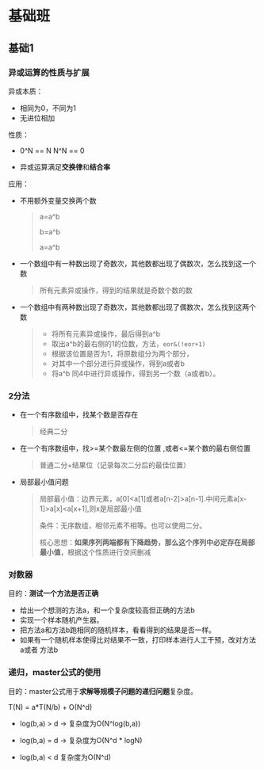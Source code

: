 # 基础班

## 基础1

### 异或运算的性质与扩展 

异或本质：

+ 相同为0，不同为1
+ 无进位相加

性质：

+ 0^N == N N^N == 0 

+ 异或运算满足**交换律**和**结合率** 

应用：

+ 不用额外变量交换两个数 

  > a=a^b
  >
  > b=a^b
  >
  > a=a^b

+ 一个数组中有一种数出现了奇数次，其他数都出现了偶数次，怎么找到这一个数 

  > 所有元素异或操作，得到的结果就是奇数个数的数

+ 一个数组中有两种数出现了奇数次，其他数都出现了偶数次，怎么找到这两个数

  > + 将所有元素异或操作，最后得到a^b
  > + 取出a^b的最右侧的1的位数，方法，`eor&(!eor+1)`
  > + 根据该位置是否为1，将原数组分为两个部分，
  > + 对其中一个部分进行异或操作，得到a或者b
  > + 将a^b 同4中进行异或操作，得到另一个数（a或者b）。

### 2分法

+ 在一个有序数组中，找某个数是否存在

  > 经典二分

+ 在一个有序数组中，找>=某个数最左侧的位置 ,或者<=某个数的最右侧位置

  > 普通二分+结果位（记录每次二分后的最佳位置）

+ 局部最小值问题

  > 局部最小值：边界元素，a[0]<a[1]或者a[n-2]>a[n-1].中间元素a[x-1]>a[x]<a[x+1],则x是局部最小值
  >
  > 条件：无序数组，相邻元素不相等。也可以使用二分。
  >
  > 核心思想：**如果序列两端都有下降趋势，那么这个序列中必定存在局部最小值**，根据这个性质进行空间删减

### 对数器

目的：**测试一个方法是否正确**

+ 给出一个想测的方法a，和一个复杂度较高但正确的方法b
+ 实现一个样本随机产生器。
+ 把方法a和方法b跑相同的随机样本，看看得到的结果是否一样。 
+ 如果有一个随机样本使得比对结果不一致，打印样本进行人工干预，改对方法a或者 方法b



### 递归，master公式的使用 

目的：master公式用于**求解等规模子问题的递归问题**复杂度。

T(N) = a*T(N/b) + O(N^d) 

+ log(b,a) > d -> 复杂度为O(N^log(b,a)) 

+ log(b,a) = d -> 复杂度为O(N^d * logN) 

+  log(b,a) < d  复杂度为O(N^d)

